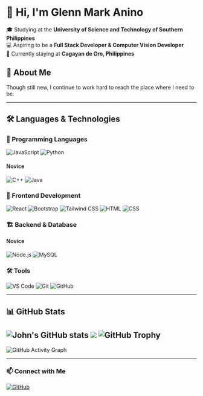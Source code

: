 # 👋 Hi, I'm Glenn Mark Anino

🎓 Studying at the **University of Science and Technology of Southern Philippines**  
💻 Aspiring to be a **Full Stack Developer & Computer Vision Developer**  
📍 Currently staying at **Cagayan de Oro, Philippines**  

## 🌟 About Me  
Though still new, I continue to work hard to reach the place where I need to be.  

---

## 🛠 Languages & Technologies  

### 🚀 Programming Languages   
![JavaScript](https://img.shields.io/badge/JavaScript-F7DF1E?style=for-the-badge&logo=javascript&logoColor=black)  ![Python](https://img.shields.io/badge/Python-3776AB?style=for-the-badge&logo=python&logoColor=white)  
#### Novice  
![C++](https://img.shields.io/badge/C++-00599C?style=for-the-badge&logo=cplusplus&logoColor=white)  ![Java](https://img.shields.io/badge/Java-ED8B00?style=for-the-badge&logo=openjdk&logoColor=white)  

### 🎨 Frontend Development  
![React](https://img.shields.io/badge/React-20232A?style=for-the-badge&logo=react&logoColor=61DAFB)  ![Bootstrap](https://img.shields.io/badge/Bootstrap-7952B3?style=for-the-badge&logo=bootstrap&logoColor=white)  ![Tailwind CSS](https://img.shields.io/badge/Tailwind_CSS-38B2AC?style=for-the-badge&logo=tailwind-css&logoColor=white)  ![HTML](https://img.shields.io/badge/HTML-E34F26?style=for-the-badge&logo=html5&logoColor=white)  ![CSS](https://img.shields.io/badge/CSS-1572B6?style=for-the-badge&logo=css3&logoColor=white)  

### 🏗 Backend & Database  
#### Novice  
![Node.js](https://img.shields.io/badge/Node.js-43853D?style=for-the-badge&logo=node.js&logoColor=white)  ![MySQL](https://img.shields.io/badge/MySQL-4479A1?style=for-the-badge&logo=mysql&logoColor=white)  

### 🛠 Tools  
![VS Code](https://img.shields.io/badge/VS%20Code-007ACC?style=for-the-badge&logo=visual-studio-code&logoColor=white)  ![Git](https://img.shields.io/badge/Git-F05032?style=for-the-badge&logo=git&logoColor=white)  ![GitHub](https://img.shields.io/badge/GitHub-181717?style=for-the-badge&logo=github&logoColor=white)  

---

## 📊 GitHub Stats 
![John's GitHub stats](https://github-readme-stats.vercel.app/api?username=6reenhorn&show_icons=true&theme=radical) ![](https://count.getloli.com/get/@YOUR_GITHUB_USERNAME?theme=rule34)
![GitHub Trophy](https://github-profile-trophy.vercel.app/?username=6reenhorn&theme=darkhub)
---
![GitHub Activity Graph](https://github-readme-activity-graph.vercel.app/graph?username=6reenhorn&theme=dracula)

---

### 📫 Connect with Me  
[![GitHub](https://img.shields.io/badge/GitHub-6reenhorn-181717?style=for-the-badge&logo=github)](https://github.com/6reenhorn) 
